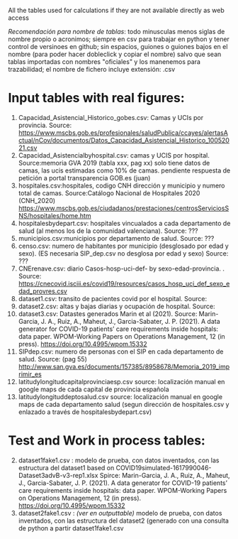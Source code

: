 All the tables used for calculations if they are not available directly as web access

*Recomendación para nombre de tablas*: todo minusculas menos siglas de nombre propio o acronimos; siempre en csv para trabajar en python y tener control de versinoes en github; sin espacios, guiones o guiones bajos en el nombre (para poder hacer dobleclick y copiar el nombre) salvo que sean tablas importadas con nombres "oficiales" y los manenemos para trazabilidad; el nombre de fichero incluye extensión: .csv

# Input tables with real figures:

1. Capacidad_Asistencial_Historico_gobes.csv: Camas y UCIs por provincia. Source: https://www.mscbs.gob.es/profesionales/saludPublica/ccayes/alertasActual/nCov/documentos/Datos_Capacidad_Asistencial_Historico_10052021.csv
2. Capacidad_Asistencialbyhospital.csv: camas y UCIS por hospital. Source:memoria GVA 2019 (tabla xxx, pag xx) solo tiene datos de camas, las ucis estimadas como 10% de camas. pendiente respuesta de petición a portal transparencia GOB.es (juan)
3. hospitales.csv:hospitales, codigo CNH dirección y municipio y numero total de camas. Source:Catálogo Nacional de Hospitales 2020 (CNH_2020) https://www.mscbs.gob.es/ciudadanos/prestaciones/centrosServiciosSNS/hospitales/home.htm
4. hospitalesbydepart.csv: hospitales vincualados a cada departamento de salud (al menos los de la comunidad valenciana). Source: ???
5. municipios.csv:municipios por departamento de salud. Source: ???
6. censo.csv: numero de habitantes por municipio (desglosado por edad y sexo). (ES necesaria SIP_dep.csv no desglosa por edad y sexo) Source: ???
7. CNErenave.csv:  diario Casos-hosp-uci-def- by sexo-edad-provincia. . Source: https://cnecovid.isciii.es/covid19/resources/casos_hosp_uci_def_sexo_edad_provres.csv
8. dataset1.csv: transito de pacientes covid por el hospital. Source:
9. dataset2.csv: altas y bajas diarias y ocupación de hospital. Source:
10. dataset3.csv: Datastes generados Marin et al (2021). Source: Marin-Garcia, J. A., Ruiz, A., Maheut, J., Garcia-Sabater, J. P. (2021). A data generator for COVID-19 patients’ care requirements inside hospitals: data paper. WPOM-Working Papers on Operations Management, 12 (in press). https://doi.org/10.4995/wpom.15332
11. SIPdep.csv: numero de personas con el SIP en cada departamento de salud. Source: (pag 55) http://www.san.gva.es/documents/157385/8958678/Memoria_2019_imprimir_es 
12. latitudylongitudcapitalprovinciaesp.csv source: localización manual en google maps de cada capital de provincia española
13. latitudylongituddeptosalud.csv source: localización manual en google maps de cada departamento salud (segun dirección de hospitales.csv y enlazado a través de  hospitalesbydepart.csv)

# Test and Work in process tables:
2. dataset1fake1.csv : modelo de prueba, con datos inventados, con las estructura del dataset1 based on COVID19simulated-1617990046-Dataset3advB-v3-rep1.xlsx Spirce: Marin-Garcia, J. A., Ruiz, A., Maheut, J., Garcia-Sabater, J. P. (2021). A data generator for COVID-19 patients’ care requirements inside hospitals: data paper. WPOM-Working Papers on Operations Management, 12 (in press). https://doi.org/10.4995/wpom.15332
3. dataset2fake1.csv : *(ver en outputtable)* modelo de prueba, con datos inventados, con las estructura del dataset2 (generado con una consulta de python a partir dataset1fake1.csv
